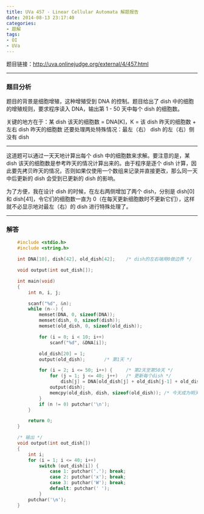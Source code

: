 ```yaml
---
title: UVa 457 - Linear Cellular Automata 解题报告
date: 2014-08-13 23:17:40
categories:
- 题解
tags:
- OI
- UVa
---
```


题目链接：<http://uva.onlinejudge.org/external/4/457.html>

---

### 题目分析

题目的背景是细胞增殖，这种增殖受到 DNA 的控制。题目给出了 dish 中的细胞的增殖规则，要求程序读入 DNA，输出第 1 - 50 天中每个 dish 的细胞数。

关键的地方在于：某 dish 该天的细胞数 = DNA[K]，K = 该 dish 昨天的细胞数 + 左右 dish 昨天的细胞数
还要处理两处特殊情况：最左（右） dish 的左（右）侧没有 dish

<!-- more -->

---

这道题可以通过一天天地计算出每个 dish 中的细胞数来求解。要注意的是，某 dish 该天的细胞数是参考昨天的情况计算出来的。由于程序是逐个 dish 计算，因此要先拷贝昨天的情况，否则如果仅使用一个数组来记录并直接更改，那么同一天中后更新的 dish 会受到已更新的 dish 的影响。

为了方便，我在设计 dish 的时候，在左右两侧增加了两个 dish，分别是 dish[0] 和 dish[41]，令它们的细胞数一直为 0（在每天更新细胞数时不更新它们），这样就不必显示地对最左（右）的 dish 进行特殊处理了。

---

### 解答

``` cpp
	#include <stdio.h>
	#include <string.h>

	int DNA[10], dish[42], old_dish[42];	/* dish的左右端用0做边界 */

	void output(int out_dish[]);

	int main(void)
	{
		int n, i, j;

		scanf("%d", &n);
		while (n--) {
			memset(DNA, 0, sizeof(DNA));
			memset(dish, 0, sizeof(dish));
			memset(old_dish, 0, sizeof(old_dish));

			for (i = 0; i < 10; i++)
				scanf("%d", &DNA[i]);

			old_dish[20] = 1;
			output(old_dish);		/* 第1天 */

			for (i = 2; i <= 50; i++) {     /* 第2天至第50天 */
				for (j = 1; j <= 40; j++)   /* 更新每个dish */
					dish[j] = DNA[old_dish[j] + old_dish[j-1] + old_dish[j+1]];
				output(dish);
				memcpy(old_dish, dish, sizeof(old_dish)); /* 今天成为明天的昨天 */
			}
			if (n != 0) putchar('\n');
		}

		return 0;
	}

	/* 输出 */
	void output(int out_dish[])
	{
		int i;
		for (i = 1; i <= 40; i++)
			switch (out_dish[i]) {
				case 1: putchar('.'); break;
				case 2: putchar('x'); break;
				case 3: putchar('W'); break;
				default: putchar(' ');
			}
		putchar('\n');
	}
```